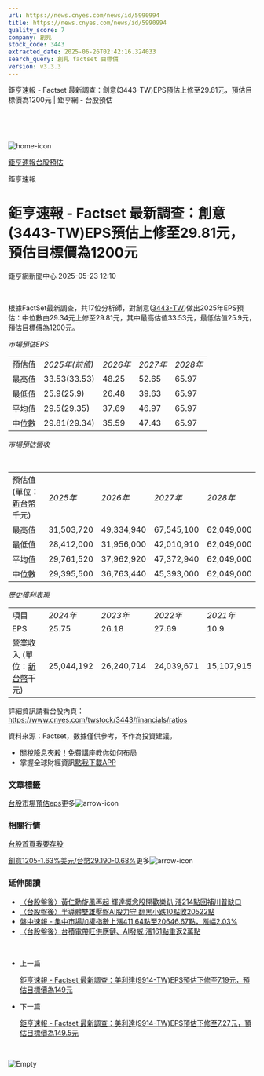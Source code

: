 ```yaml
---
url: https://news.cnyes.com/news/id/5990994
title: https://news.cnyes.com/news/id/5990994
quality_score: 7
company: 創見
stock_code: 3443
extracted_date: 2025-06-26T02:42:16.324033
search_query: 創見 factset 目標價
version: v3.3.3
---
```


鉅亨速報 - Factset 最新調查：創意(3443-TW)EPS預估上修至29.81元，預估目標價為1200元 | 鉅亨網 - 台股預估

‌

‌

![home-icon](/assets/icons/breadCrumb/symbol-icon-home.svg)

[鉅亨速報](/news/cat/anue_live)[台股預估](/news/cat/tw_forecast)

鉅亨速報

# 鉅亨速報 - Factset 最新調查：創意(3443-TW)EPS預估上修至29.81元，預估目標價為1200元

鉅亨網新聞中心 2025-05-23 12:10

‌

根據FactSet最新調查，共17位分析師，對創意([3443-TW](https://www.cnyes.com/twstock/3443))做出2025年EPS預估：中位數由29.34元上修至29.81元，其中最高估值33.53元，最低估值25.9元，預估目標價為1200元。

*市場預估EPS*

|  |  |  |  |  |
| --- | --- | --- | --- | --- |
| 預估值 | *2025年(前值)* | *2026年* | *2027年* | *2028年* |
| 最高值 | 33.53(33.53) | 48.25 | 52.65 | 65.97 |
| 最低值 | 25.9(25.9) | 26.48 | 39.63 | 65.97 |
| 平均值 | 29.5(29.35) | 37.69 | 46.97 | 65.97 |
| 中位數 | 29.81(29.34) | 35.59 | 47.43 | 65.97 |

*市場預估營收*

‌

|  |  |  |  |  |
| --- | --- | --- | --- | --- |
| 預估值 (單位：[新台幣](https://invest.cnyes.com/forex/detail/usdtwd)千元) | *2025年* | *2026年* | *2027年* | *2028年* |
| 最高值 | 31,503,720 | 49,334,940 | 67,545,100 | 62,049,000 |
| 最低值 | 28,412,000 | 31,956,000 | 42,010,910 | 62,049,000 |
| 平均值 | 29,761,520 | 37,962,920 | 47,372,940 | 62,049,000 |
| 中位數 | 29,395,500 | 36,763,440 | 45,393,000 | 62,049,000 |

*歷史獲利表現*

|  |  |  |  |  |
| --- | --- | --- | --- | --- |
| 項目 | *2024年* | *2023年* | *2022年* | *2021年* |
| EPS | 25.75 | 26.18 | 27.69 | 10.9 |
| 營業收入 (單位：[新台幣](https://invest.cnyes.com/forex/detail/usdtwd)千元) | 25,044,192 | 26,240,714 | 24,039,671 | 15,107,915 |

詳細資訊請看台股內頁：  
<https://www.cnyes.com/twstock/3443/financials/ratios>

資料來源：Factset，數據僅供參考，不作為投資建議。

* [關稅降息夾殺！免費講座教你如何布局](https://www.rsc.com.tw/Cnyes_RSC/SeminarBooking2025InvestmentOutlook.aspx?utm_source=anue&utm_medium=usstocks_end)
* 掌握全球財經資訊[點我下載APP](http://www.cnyes.com/app/?utm_source=mweb&utm_medium=HamMenuBanner&utm_campaign=fixed&utm_content=entr)

### 文章標籤

[台股](https://news.cnyes.com/tag/台股 "台股")[市場預估](https://news.cnyes.com/tag/市場預估 "市場預估")[eps](https://news.cnyes.com/tag/eps "eps")更多![arrow-icon](/assets/icons/arrows/arrow-down.svg)

### 相關行情

[台股首頁](https://www.cnyes.com/twstock)[我要存股](https://supr.link/8OHaU)

[創意1205-1.63%](https://www.cnyes.com/twstock/3443)[美元/台幣29.190-0.68%](https://invest.cnyes.com/forex/detail/USDTWD)更多![arrow-icon](/assets/icons/arrows/arrow-down.svg)

### 延伸閱讀

* [〈台股盤後〉黃仁勳旋風再起 輝達概念股開歡樂趴 漲214點回補川普缺口](/news/id/5974354)
* [〈台股盤後〉半導體雙雄壓盤AI股力守 翻黑小跌10點收20522點](/news/id/5962547)
* [盤中速報 - 集中市場加權指數上漲411.64點至20646.67點，漲幅2.03%](/news/id/5957967)
* [〈台股盤後〉台積電帶旺供應鏈、AI發威 漲161點重返2萬點](/news/id/5952623)

‌

* 上一篇

  [鉅亨速報 - Factset 最新調查：美利達(9914-TW)EPS預估下修至7.19元，預估目標價為149元](/news/id/5991129)
* 下一篇

  [鉅亨速報 - Factset 最新調查：美利達(9914-TW)EPS預估下修至7.27元，預估目標價為149.5元](/news/id/5990456)

‌

![Empty](/assets/icons/skeleton/empty-image.svg)

‌